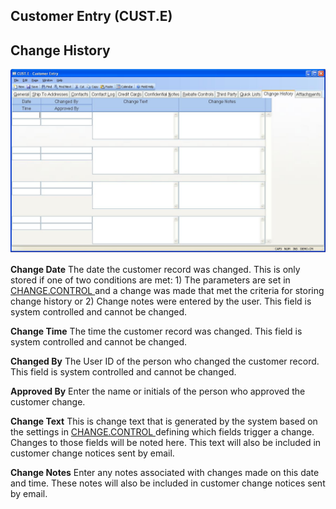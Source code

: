 ##  Customer Entry (CUST.E)

<PageHeader />

##  Change History

![](./CUST-E-10.jpg)

**Change Date** The date the customer record was changed. This is only stored if one of two conditions are met: 1) The parameters are set in [ CHANGE.CONTROL ](../../../../ACE-OVERVIEW/ACE-ENTRY/CHANGE-CONTROL/README.md) and a change was made that met the criteria for storing change history or 2) Change notes were entered by the user. This field is system controlled and cannot be changed.   
  
**Change Time** The time the customer record was changed. This field is system
controlled and cannot be changed.  
  
**Changed By** The User ID of the person who changed the customer record. This
field is system controlled and cannot be changed.  
  
**Approved By** Enter the name or initials of the person who approved the
customer change.  
  
**Change Text** This is change text that is generated by the system based on the settings in [ CHANGE.CONTROL ](../../../../ACE-OVERVIEW/ACE-ENTRY/CHANGE-CONTROL/README.md) defining which fields trigger a change. Changes to those fields will be noted here. This text will also be included in customer change notices sent by email.   
  
**Change Notes** Enter any notes associated with changes made on this date and
time. These notes will also be included in customer change notices sent by
email.  
  
  
<badge text= "Version 8.10.57" vertical="middle" />

<PageFooter />